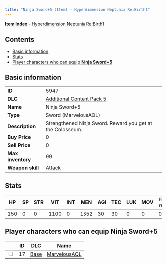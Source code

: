 ```yaml
---
title: "Ninja Sword+5 (Item) - Hyperdimension Neptunia Re;Birth1"
---
```


[**Item Index**](/neptunia/rb1/item/index.html) - [Hyperdimension Neptunia Re;Birth1](/neptunia/rb1)

## Contents

- [Basic information](#basic-information)
- [Stats](#stats)
- [Player characters who can equip **Ninja Sword+5**](#player-characters-who-can-equip-ninja-sword-5)

## Basic information

|   |   |
| -- | -- |
| **ID** | 5947 |
| **DLC** | [Additional Content Pack 5](/neptunia/rb1/dlc/14-pack5.html) |
| **Name** | Ninja Sword+5 |
| **Type** | Sword (MarvelousAQL) |
| **Description** | Strengthened Ninja Sword. Reward you get at the Colosseum. |
| **Buy Price** | 0 |
| **Sell Price** | 0 |
| **Max inventory** | 99 |
| **Weapon skill** | [Attack](/neptunia/rb1/skill/1-2601-attack.html) |

## Stats

| HP | SP | STR | VIT | INT | MEN | AGI | TEC | LUK | MOV | Fire res. | Ice res. | Wind res. | Lightning res. |
| -- | -- | --- | --- | --- | --- | --- | --- | --- | --- | --------- | -------- | --------- | -------------- |
| 150 | 0 | 0 | 1100 | 0 | 1352 | 30 | 30 | 0 | 0 | 0 | 0 | 0 | 0 |

## Player characters who can equip **Ninja Sword+5**

|    | ID | DLC | Name |
| -- | -- | --- | ---- |
| <input type="checkbox" id="rb1-player-1-17" class="trackbox" /> | 17 | [Base](/neptunia/rb1/dlc/1-base.html) | [MarvelousAQL](/neptunia/rb1/player/1-17-marvelousaql.html) |